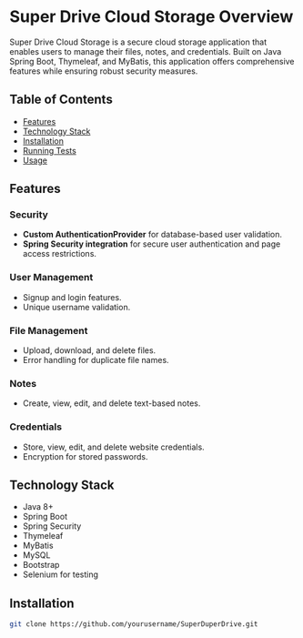 # Super Drive Cloud Storage Overview

Super Drive Cloud Storage is a secure cloud storage application that enables users to manage their files, notes, and credentials. Built on Java Spring Boot, Thymeleaf, and MyBatis, this application offers comprehensive features while ensuring robust security measures.

## Table of Contents

- [Features](#features)
- [Technology Stack](#technology-stack)
- [Installation](#installation)
- [Running Tests](#running-tests)
- [Usage](#usage)


## Features

### Security

- **Custom AuthenticationProvider** for database-based user validation.
- **Spring Security integration** for secure user authentication and page access restrictions.

### User Management

- Signup and login features.
- Unique username validation.

### File Management

- Upload, download, and delete files.
- Error handling for duplicate file names.

### Notes

- Create, view, edit, and delete text-based notes.

### Credentials

- Store, view, edit, and delete website credentials.
- Encryption for stored passwords.

## Technology Stack

- Java 8+
- Spring Boot
- Spring Security
- Thymeleaf
- MyBatis
- MySQL
- Bootstrap
- Selenium for testing

## Installation

```bash
git clone https://github.com/yourusername/SuperDuperDrive.git
